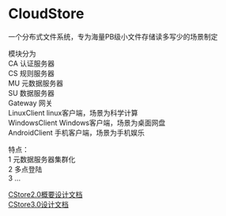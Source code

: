CloudStore
==========

一个分布式文件系统，专为海量PB级小文件存储读多写少的场景制定


模块分为<br/>
CA 认证服务器<br/>
CS 规则服务器<br/>
MU 元数据服务器<br/>
SU 数据服务器<br/>
Gateway 网关<br/>
LinuxClient linux客户端，场景为科学计算<br/>
WindowsClient Windows客户端，场景为桌面网盘<br/>
AndroidClient 手机客户端，场景为手机娱乐<br/>


特点：<br/>
1 元数据服务器集群化<br/>
2 多点登陆<br/>
3 
...


<a href = 'http://xtlx2000.github.io/doc/cstore/cstore2/CStore2.0%E6%A6%82%E8%A6%81%E8%AE%BE%E8%AE%A1.htm'>CStore2.0概要设计文档</a><br/>
<a href = 'http://www.lvpengcheng.com/documents/cstore.htm'>CStore3.0设计文档</a><br/>
